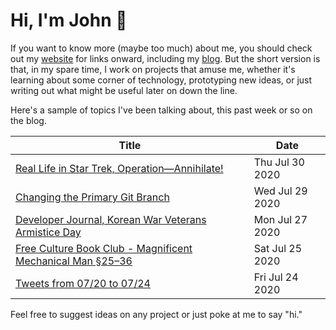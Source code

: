 # Hi, I'm John 👋

If you want to know more (maybe too much) about me, you should check out my [website](https://john.colagioia.net/) for links onward, including my [blog](https://john.colagioia.net/blog).  But the short version is that, in my spare time, I work on projects that amuse me, whether it's learning about some corner of technology, prototyping new ideas, or just writing out what might be useful later on down the line.

Here's a sample of topics I've been talking about, this past week or so on the blog.

|Title|Date|
|-----|-------|
|[Real Life in Star Trek, Operation—Annihilate!](https://john.colagioia.net/blog/2020/07/30/opann.html)|Thu Jul 30 2020|
|[Changing the Primary Git Branch](https://john.colagioia.net/blog/2020/07/29/gitmain.html)|Wed Jul 29 2020|
|[Developer Journal, Korean War Veterans Armistice Day](https://john.colagioia.net/blog/2020/07/27/kwvad.html)|Mon Jul 27 2020|
|[Free Culture Book Club - Magnificent Mechanical Man §25–36](https://john.colagioia.net/blog/2020/07/25/manuel.html)|Sat Jul 25 2020|
|[Tweets from 07/20 to 07/24](https://john.colagioia.net/blog/media/2020/07/24/week.html)|Fri Jul 24 2020|

Feel free to suggest ideas on any project or just poke at me to say "hi."
